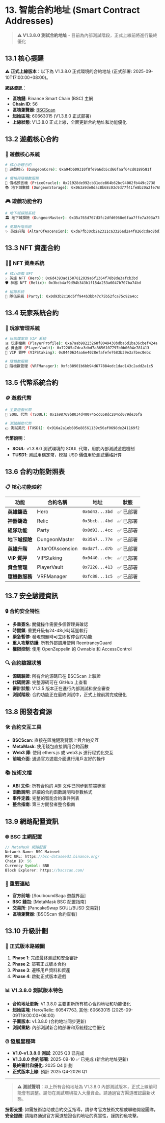 # 13. 智能合約地址 (Smart Contract Addresses)

> **⚠️ V1.3.8.0 測試合約地址** - 目前為內部測試階段，正式上線前將進行最終優化

## 13.1 核心提醒

⚠️ **正式上線版本**：以下為 V1.3.8.0 正式環境的合約地址 (正式部署: 2025-09-10T17:00:00+08:00)。

**網路資訊**：
- **區塊鏈**: Binance Smart Chain (BSC) 主網
- **Chain ID**: 56
- **區塊瀏覽器**: [BSCScan](https://bscscan.com/)
- **起始區塊**: 60663015 (V1.3.8.0 正式部署)
- **上線狀態**: V1.3.8.0 正式上線，全面更新合約地址和功能優化

## 13.2 遊戲核心合約

### 🏰 遊戲核心系統
```bash
# 核心治理合約
🏰 遊戲核心 (DungeonCore): 0xa94b609310f8fe9a6db5cd66faaf64cd0189581f

# 價格與隨機數服務  
💎 價格預言機 (PriceOracle): 0x21928de992cb31ede864b62bc94002fb449c2738
📚 地下城數據 (DungeonStorage): 0x063a9de0dac8b68c03c9d77f41fe8b20a2fe7683
```

### 🎮 遊戲功能合約
```bash  
# 地下城探險系統
🏛️ 地下城探險 (DungeonMaster): 0x35a765d767d3fc2dfd6968e6faa7ffe7a303a77e

# 英雄升階系統
✨ 英雄升階 (AltarOfAscension): 0xda7fb30cb2a2311ca3326ad2a4f826dcdac8bd7b
```

## 13.3 NFT 資產合約

### 🦸‍♂️ NFT 資產系統
```bash
# 核心遊戲 NFT
⚔️ 英雄 NFT (Hero): 0x6d4393ad1507012039a6f1364f70b8de3afcb3bd
🛡️ 神器 NFT (Relic): 0x3bcb4af9d94b343b1f154a253a6047b707ba74bd

# 組隊系統  
👥 隊伍系統 (Party): 0x0d93b2c10d5ff944b3bb47c75b52fca75c92a4cc
```

## 13.4 玩家系統合約

### 👤 玩家管理系統
```bash
# 玩家檔案與 VIP 系統
📊 玩家檔案 (PlayerProfile): 0xa7aab98223268f8049430bdba6d1ba36cbef424a
💰 資金庫 (PlayerVault): 0x72205a7dca3dbd7a8656107797b0b0604e781413
🌟 VIP 質押 (VIPStaking): 0x0440634aa6e4028efafefe7683b39e3a7bec0ebc

# 隨機數服務
🎲 隨機數管理 (VRFManager): 0xfc88901b6bb94d677884edc1dad143c2add2a1c5
```

## 13.5 代幣系統合約

### 🪙 遊戲代幣
```bash
# 主要遊戲代幣
💎 SOUL 代幣 (TSOUL): 0x1a98769b8034d400745cc658dc204cd079de36fa

# 測試輔助代幣  
💵 測試美元 (TUSD1): 0x916a2a1eb605e88561139c56af0698de241169f2
```

**代幣說明**：
- **SOUL**: v1.3.8.0 測試環境的 SOUL 代幣，用於內部測試遊戲機制
- **TUSD1**: 測試用穩定幣，模擬 USD 價值用於測試價格計算

## 13.6 合約功能對照表

### 📋 核心功能映射

| 功能 | 合約名稱 | 地址 | 狀態 |
|------|----------|------|------|
| **英雄鑄造** | Hero | `0x6d43...3bd` | ✅ 已部署 |
| **神器鑄造** | Relic | `0x3bcb...4bd` | ✅ 已部署 |
| **組隊功能** | Party | `0x0d93...4cc` | ✅ 已部署 |
| **地下城探險** | DungeonMaster | `0x35a7...77e` | ✅ 已部署 |
| **英雄升階** | AltarOfAscension | `0xda7f...d7b` | ✅ 已部署 |
| **VIP 質押** | VIPStaking | `0x0440...ebc` | ✅ 已部署 |
| **資金管理** | PlayerVault | `0x7220...413` | ✅ 已部署 |
| **隨機數服務** | VRFManager | `0xfc88...1c5` | ✅ 已部署 |

## 13.7 安全驗證資訊

### 🔒 合約安全特性
- **多重簽名**: 關鍵操作需要多個管理員確認
- **時間鎖**: 重要升級有24-48小時延遲執行
- **緊急暫停**: 發現問題時可立即暫停合約功能
- **重入攻擊防護**: 所有外部調用使用 ReentrancyGuard
- **權限控制**: 使用 OpenZeppelin 的 Ownable 和 AccessControl

### 🔍 合約驗證狀態
- **源碼驗證**: 所有合約源碼已在 BSCScan 上驗證
- **代碼開源**: 完整源碼可在 GitHub 上查看
- **審計狀態**: V1.3.5 版本正在進行內部測試和安全審查
- **測試階段**: 合約功能正在最終測試中，正式上線前將完成優化

## 13.8 開發者資源

### 🛠️ 合約交互工具
- **BSCScan**: 直接在區塊鏈瀏覽器上與合約交互
- **MetaMask**: 使用錢包直接調用合約函數  
- **Web3 庫**: 使用 ethers.js 或 web3.js 進行程式化交互
- **前端介面**: 通過官方遊戲介面進行用戶友好的操作

### 📚 技術文檔
- **ABI 文件**: 所有合約的 ABI 文件已同步到前端專案
- **函數說明**: 詳細的合約函數說明和參數格式
- **事件定義**: 完整的智能合約事件列表
- **整合指南**: 第三方開發者整合指南

## 13.9 網路配置資訊

### 🌐 BSC 主網配置
```javascript
// MetaMask 網路配置
Network Name: BSC Mainnet
RPC URL: https://bsc-dataseed1.binance.org/
Chain ID: 56
Currency Symbol: BNB
Block Explorer: https://bscscan.com/
```

### 🔗 重要連結
- **官方前端**: [SoulboundSaga 遊戲界面]
- **BSC 錢包**: [MetaMask BSC 配置指南]
- **交易所**: [PancakeSwap SOUL/BUSD 交易對]
- **區塊瀏覽器**: [BSCScan 合約查看]

## 13.10 升級計劃

### 🚀 正式版本路線圖
1. **Phase 1**: 完成最終測試和安全審計
2. **Phase 2**: 部署正式版本合約
3. **Phase 3**: 遷移用戶資料和資產
4. **Phase 4**: 啟動正式版本遊戲

### 📊 V1.3.8.0 測試版本特色
- **合約地址更新**: V1.3.8.0 主要更新所有核心合約地址和功能優化
- **起始區塊**: Hero/Relic: 60547763, 其他: 60663015 (2025-09-09T19:00:00+08:00)
- **子圖版本**: v1.3.8.0 (合約地址同步更新)
- **測試重點**: 內部測試新合約部署和系統穩定性優化

### ⏰ 發展里程碑
- **V1.0-v1.3.8.0 測試**: 2025 Q3 已完成
- **V1.3.8.0 合約部署**: 2025-09-10 ✅ 已完成 (新合約地址更新)
- **最終審計和優化**: 2025 Q4 計劃
- **正式版本上線**: 預計 2025 Q4-2026 Q1

---

> **⚠️ 測試聲明**：以上所有合約地址為 V1.3.8.0 內部測試版本，正式上線前可能會有調整。請勿在測試環境投入大量資金。請通過官方渠道確認最新狀態。

**技術支援**: 如需技術協助或合約交互指導，請參考官方技術文檔或聯絡開發團隊。  
**安全提醒**: 請始終通過官方渠道驗證合約地址的真實性，謹防釣魚攻擊。